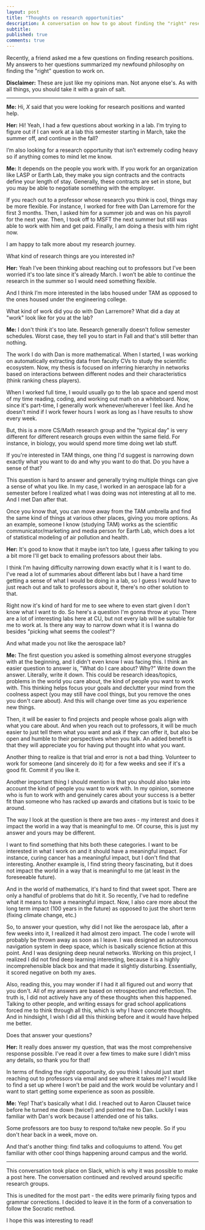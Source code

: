 ```yaml
---
layout: post
title: "Thoughts on research opportunities"
description: A conversation on how to go about finding the "right" research opportunities.
subtitle: 
published: true
comments: true
---
```


Recently, a friend asked me a few questions on finding research positions. My answers to her questions summarized my newfound philosophy on finding the "right" question to work on.

**Disclaimer:** These are just like my opinions man. Not anyone else's. As with all things, you should take it with a grain of salt.

<!--excerpt_ends-->
<hr />

**Me:** Hi, _X_ said that you were looking for research positions and wanted help.

**Her:** Hi! Yeah, I had a few questions about working in a lab. I’m trying to figure out if I can work at a lab this semester starting in March, take the summer off, and continue in the fall?

I’m also looking for a research opportunity that isn’t extremely coding heavy so if anything comes to mind let me know.

**Me:** It depends on the people you work with. If you work for an organization like LASP or Earth Lab, they make you sign contracts and the contracts define your length of stay. Generally, these contracts are set in stone, but you may be able to negotiate something with the employer.

If you reach out to a professor whose research you think is cool, things may be more flexible. For instance, I worked for free with Dan Larremore for the first 3 months. Then, I asked him for a summer job and was on his payroll for the next year. Then, I took off to MSFT the next summer but still was able to work with him and get paid. Finally, I am doing a thesis with him right now.

I am happy to talk more about my research journey.

What kind of research things are you interested in?

**Her:** Yeah I’ve been thinking about reaching out to professors but I’ve been worried it's too late since it's already March. I won’t be able to continue the research in the summer so I would need something flexible.

And I think I’m more interested in the labs housed under TAM as opposed to the ones housed under the engineering college.

What kind of work did you do with Dan Larremore? What did a day at "work" look like for you at the lab?

**Me:** I don't think it's too late. Research generally doesn't follow semester schedules. Worst case, they tell you to start in Fall and that's still better than nothing.

The work I do with Dan is more mathematical. When I started, I was working on automatically extracting data from faculty CVs to study the scientific ecosystem. Now, my thesis is focused on inferring hierarchy in networks based on interactions between different nodes and their characteristics (think ranking chess players).

When I worked full time, I would usually go to the lab space and spend most of my time reading, coding, and working out math on a whiteboard. Now, since it's part-time, I generally work whenever/wherever I feel like. And he doesn't mind if I work fewer hours I work as long as I have results to show every week.

But, this is a more CS/Math research group and the "typical day" is very different for different research groups even within the same field. For instance, in biology, you would spend more time doing wet lab stuff.

If you're interested in TAM things, one thing I'd suggest is narrowing down exactly what you want to do and why you want to do that. Do you have a sense of that?

This question is hard to answer and generally trying multiple things can give a sense of what you like. In my case, I worked in an aerospace lab for a semester before I realized what I was doing was not interesting at all to me. And I met Dan after that.

Once you know that, you can move away from the TAM umbrella and find the same kind of things at various other places, giving you more options. As an example, someone I know (studying TAM) works as the scientific communicator/marketing and media person for Earth Lab, which does a lot of statistical modeling of air pollution and health.

**Her:** It's good to know that it maybe isn’t too late, I guess after talking to you a bit more I'll get back to emailing professors about their labs.

I think I'm having difficulty narrowing down exactly what it is I want to do. I've read a lot of summaries about different labs but I have a hard time getting a sense of what I would be doing in a lab, so I guess I would have to just reach out and talk to professors about it, there's no other solution to that.

Right now it's kind of hard for me to see where to even start given I don't know what I want to do. So here's a question I'm gonna throw at you: There are a lot of interesting labs here at CU, but not every lab will be suitable for me to work at. Is there any way to narrow down what it is I wanna do besides "picking what seems the coolest"?

And what made you not like the aerospace lab?

**Me:** The first question you asked is something almost everyone struggles with at the beginning, and I didn't even know I was facing this. I think an easier question to answer is, "What do I care about? Why?" Write down the answer. Literally, write it down. This could be research ideas/topics, problems in the world you care about, the kind of people you want to work with. This thinking helps focus your goals and declutter your mind from the coolness aspect (you may still have cool things, but you remove the ones you don't care about). And this will change over time as you experience new things.

Then, it will be easier to find projects and people whose goals align with what you care about. And when you reach out to professors, it will be much easier to just tell them what you want and ask if they can offer it, but also be open and humble to their perspectives when you talk. An added benefit is that they will appreciate you for having put thought into what you want.

Another thing to realize is that trial and error is not a bad thing. Volunteer to work for someone (and sincerely do it) for a few weeks and see if it's a good fit. Commit if you like it.

Another important thing I should mention is that you should also take into account the kind of people you want to work with. In my opinion, someone who is fun to work with and genuinely cares about your success is a better fit than someone who has racked up awards and citations but is toxic to be around.

The way I look at the question is there are two axes - my interest and does it impact the world in a way that is meaningful to me. Of course, this is just my answer and yours may be different.

I want to find something that hits both these categories. I want to be interested in what I work on and it should have a meaningful impact. For instance, curing cancer has a meaningful impact, but I don't find that interesting. Another example is, I find string theory fascinating, but it does not impact the world in a way that is meaningful to me (at least in the foreseeable future).

And in the world of mathematics, it's hard to find that sweet spot. There are only a handful of problems that do hit it. So recently, I've had to redefine what it means to have a meaningful impact. Now, I also care more about the long term impact (100 years in the future) as opposed to just the short term (fixing climate change, etc.)

So, to answer your question, why did I not like the aerospace lab, after a few weeks into it, I realized it had almost zero impact. The code I wrote will probably be thrown away as soon as I leave. I was designed an autonomous navigation system in deep space, which is basically science fiction at this point. And I was designing deep neural networks. Working on this project, I realized I did not find deep learning interesting, because it is a highly incomprehensible black box and that made it slightly disturbing. Essentially, it scored negative on both my axes.

Also, reading this, you may wonder if I had it all figured out and worry that you don't. All of my answers are based on retrospection and reflection. The truth is, I did not actively have any of these thoughts when this happened. Talking to other people, and writing essays for grad school applications forced me to think through all this, which is why I have concrete thoughts. And in hindsight, I wish I did all this thinking before and it would have helped me better.

Does that answer your questions?

**Her:** It really does answer my question, that was the most comprehensive response  possible. I’ve read it over a few times to make sure I didn’t miss any details, so thank you for that!

In terms of finding the right opportunity, do you think I should just start reaching out to professors via email and see where it takes me? I would like to find a set up where I won’t be paid and the work would be voluntary and I want to start getting some experience as soon as possible.

**Me:** Yep! That's basically what I did. I reached out to Aaron Clauset twice before he turned me down (twice!) and pointed me to Dan. Luckily I was familiar with Dan's work because I attended one of his talks.

Some professors are too busy to respond to/take new people. So if you don't hear back in a week, move on.

And that's another thing: find talks and colloquiums to attend. You get familiar with other cool things happening around campus and the world.

<hr />

This conversation took place on Slack, which is why it was possible to make a post here. The conversation continued and revolved around specific research groups.

This is unedited for the most part - the edits were primarily fixing typos and grammar corrections. I decided to leave it in the form of a conversation to follow the Socratic method.

I hope this was interesting to read!